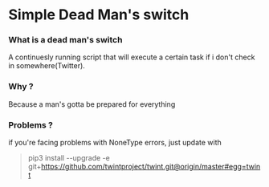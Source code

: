 # Simple Dead Man's switch


### What is a dead man's switch
 
A continuesly running script that will execute a certain task if i don't check in somewhere(Twitter).

### Why ?

Because a man's gotta be prepared for everything

### Problems ?

if you're facing problems with NoneType errors, just update with

> pip3 install --upgrade -e git+https://github.com/twintproject/twint.git@origin/master#egg=twint